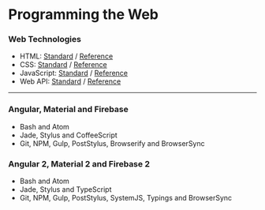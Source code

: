 # Programming the Web

### Web Technologies
* HTML: [Standard](https://www.w3.org/TR/html51/) / [Reference](https://developer.mozilla.org/en-US/docs/Web/HTML/Reference)
* CSS: [Standard](https://www.w3.org/Style/CSS/current-work) / [Reference](https://developer.mozilla.org/en-US/docs/Web/CSS/Reference)
* JavaScript: [Standard](http://www.ecma-international.org/ecma-262/6.0/) / [Reference](https://developer.mozilla.org/en-US/docs/Web/JavaScript/Reference)
* Web API: [Standard](https://www.w3.org/TR/#tr_Javascript_APIs) / [Reference](https://github.com/Shyam-Chen/Web-Cheat-Sheet/blob/master/Web-API-Reference.md)

***

### Angular, Material and Firebase
* Bash and Atom
* Jade, Stylus and CoffeeScript
* Git, NPM, Gulp, PostStylus, Browserify and BrowserSync

### Angular 2, Material 2 and Firebase 2
* Bash and Atom
* Jade, Stylus and TypeScript
* Git, NPM, Gulp, PostStylus, SystemJS, Typings and BrowserSync
